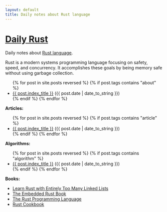 ```yaml
---
layout: default
title: Daily notes about Rust language
---
```


# [Daily Rust](http://daily-rust.github.io)

Daily notes about [Rust language](https://www.rust-lang.org).

Rust is a modern systems programming language focusing on safety, speed, and concurrency. It accomplishes these goals by being memory safe without using garbage collection.

<ul class="posts">
  {% for post in site.posts reversed %}
    {% if post.tags contains "about" %}
    <li><a href="{{ BASE_PATH }}{{ post.url }}">{{ post.index_title }}</a> ({{ post.date | date_to_string }})</li>
    {% endif %}
  {% endfor %}
</ul>

**Articles:**

<ul class="posts">
  {% for post in site.posts reversed %}
    {% if post.tags contains "article" %}
    <li><a href="{{ BASE_PATH }}{{ post.url }}">{{ post.index_title }}</a> ({{ post.date | date_to_string }})</li>
    {% endif %}
  {% endfor %}
</ul>

**Algorithms:**

<ul class="posts">
  {% for post in site.posts reversed %}
    {% if post.tags contains "algorithm" %}
    <li><a href="{{ BASE_PATH }}{{ post.url }}">{{ post.index_title }}</a> ({{ post.date | date_to_string }})</li>
    {% endif %}
  {% endfor %}
</ul>

**Books:**

- [Learn Rust with Entirely Too Many Linked Lists](https://rust-unofficial.github.io/too-many-lists)
- [The Embedded Rust Book](https://rust-embedded.github.io/book/intro/index.html)
- [The Rust Programming Language](https://doc.rust-lang.org/book)
- [Rust Cookbook](https://rust-lang-nursery.github.io/rust-cookbook/intro.html)
